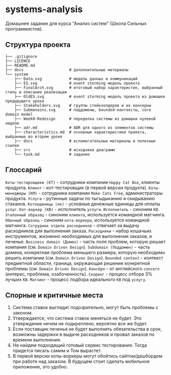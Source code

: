 # systems-analysis
Домашнее задание для курса "Анализ систем" (Школа Сильных программистов).

## Структура проекта
```
├── .gitignore
├── LICENCE
├── README.md
├── docs                    # дополнительные материалы
└── system
    ├── Data.svg            # модель данных и коммуникаций
    ├── ES.svg              # event storming модель проекта 
    ├── FinalArch.svg       # итоговый набор характеристик, выбранный стиль и описание реализации
    ├── OldES.svg           # event storming модель проекта из домашки предыдущего урока
    ├── Stakeholders.svg    # группы стейкхолдеров и их консерны
    ├── Submonains.svg      # поддомены, bounded-контексты, core domain model
    ├── Week0-Redesign      # переделка системы из домашки нулевой недели
    ├── adr.md              # ADR для одного из элементов системы
    ├── characteristics.md  # основные характеристики проекта, выбранные во втором уроке
    ├── docs                # вспомогательные материалы и полезные ссылки
    ├── src                 # исходники диаграмм
    └── task.md             # задание
```

## Глоссарий
`Коты-тестировщики (КТ)` - сотрудники компании `Happy Cat Box`, клиенты продукта.
`Клиент` - кот-тестировщик (в первой версии продукта).
`Коты-менеджеры (КМ)` - сотрудники компании `Make Cats Free`, администраторы продукта.
`Услуга` - рутинные задачи по тыгыдыканию и скидыванию стаканов.
`Котоединицы (ке)` - условные денежные единицы для оплаты `услуг`.
`Кот-воркер (КВ)` - исполнитель `услуги`.
`Исполнитель` - синоним `КВ`.
`Эталонный образец` - синоним `клиента`, используется командной матчинга.
`Обычный образец` - синоним `кота-воркера`, используется командной матчинга.
`Сотрудник отдела расходников` - отвечает за выдачу расходников для выполнения заказа.
`Расходники` - набор кошачьих инструментов, жизненно необходимых для выполнения заказов, и печенье.
`Business domain (Домен)` - часть поля проблем, которую решает компания (см. `Domain Driven Design`).
`Subdomain (Поддомен)` - часть домена, конкретная проблема меньшего размера, которую необходимо решить компании (см. `Domain Driven Design`).
`Bounded context` - контекст предметной области, граница, окружающая решение конкретной проблемы (см. `Domain Driven Design`).
`Консёрн` - от английского `concern` (интерес, проблема, озабоченность).
`Скоринг` - процесс отбора 3% лучших `КВ`.
`Матчинг` - процесс подбора идеального `КВ` под `услугу`.

## Спорные и критичные места
1. Система ставок выглядит подозрительно, могут быть проблемы с законом.
2. Утверждается, что система ставок меняться не будет. Это утверждение ничем не подкреплено, вероятно все же будет.
3. Если поставщик печенья не будет выполнять обязательства в срок, возможны задержки  в выдаче расходников и  провал заказов по времени выполнения. 
4. Не найдем подходящий готовый сервис тестирования. Тогда придется писать самим и Том вырастет.
5. В первой версии коты-воркеры могут обойтись сайтом/дашбордом при работе над заказом. В будущем стоит сделать мобильное приложение, это удобно.
